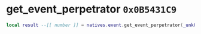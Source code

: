 # get_event_perpetrator `0x0B5431C9`

```lua
local result --[[ number ]] = natives.event.get_event_perpetrator(_unk0 --[[ number ]])
```